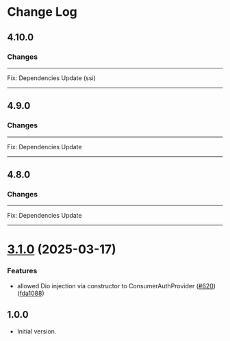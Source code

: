 # Change Log

## 4.10.0

### Changes

---

Fix: Dependencies Update (ssi)

---


## 4.9.0

### Changes

---

Fix: Dependencies Update

---

## 4.8.0

### Changes

---

Fix: Dependencies Update

---


# [3.1.0](https://github.com/affinidi/affinidi-tdk/compare/affinidi_tdk_consumer_auth_provider_dart-v3.0.0...affinidi_tdk_consumer_auth_provider_dart-v3.1.0) (2025-03-17)


### Features

* allowed Dio injection via constructor to ConsumerAuthProvider ([#620](https://github.com/affinidi/affinidi-tdk/issues/620)) ([fda1088](https://github.com/affinidi/affinidi-tdk/commit/fda1088eaaf061b1e2dbae783fb5be8cfe4276f4))

## 1.0.0

- Initial version.
